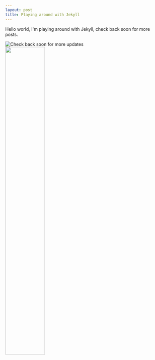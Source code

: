 ```yaml
---
layout: post
title: Playing around with Jekyll
---
```


Hello world, I'm playing around with Jekyll, check back soon for more posts.

![Check back soon for more updates](https://avatars2.githubusercontent.com/u/410243)
<img src="https://avatars2.githubusercontent.com/u/410243" style="width:50%; height:auto;">
